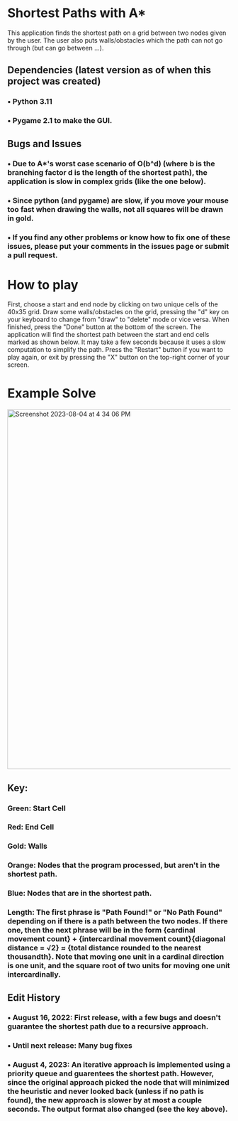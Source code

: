 # Shortest Paths with A*
This application finds the shortest path on a grid between two nodes given by the user. The user also puts walls/obstacles which the path can not go through (but can go between ...).

## Dependencies (latest version as of when this project was created)
### • Python 3.11

### • Pygame 2.1 to make the GUI.

## Bugs and Issues
### • Due to A*'s worst case scenario of O(b^d) (where b is the branching factor d is the length of the shortest path), the application is slow in complex grids (like the one below).
### • Since python (and pygame) are slow, if you move your mouse too fast when drawing the walls, not all squares will be drawn in gold.
### • If you find any other problems or know how to fix one of these issues, please put your comments in the issues page or submit a pull request.

# How to play
First, choose a start and end node by clicking on two unique cells of the 40x35 grid. Draw some walls/obstacles on the grid, pressing the "d" key on your keyboard to change from "draw" to "delete" mode or vice versa. When finished, press the "Done" button at the bottom of the screen. The application will find the shortest path between the start and end cells marked as shown below. It may take a few seconds because it uses a slow computation to simplify the path. Press the "Restart" button if you want to play again, or exit by pressing the "X" button on the top-right corner of your screen.

# Example Solve
<img width="810" alt="Screenshot 2023-08-04 at 4 34 06 PM" src="https://github.com/Pramad712/Shortest-Paths/assets/77818951/837fcc01-c407-4ccc-86f9-ad9ffcb1c957">

## Key:

### Green: Start Cell

### Red: End Cell

### Gold: Walls

### Orange: Nodes that the program processed, but aren't in the shortest path.

### Blue: Nodes that are in the shortest path.

### Length: The first phrase is "Path Found!" or "No Path Found" depending on if there is a path between the two nodes. If there one, then the next phrase will be in the form {cardinal movement count} + {intercardinal movement count}{diagonal distance = √2} ≈ {total distance rounded to the nearest thousandth}. Note that moving one unit in a cardinal direction is one unit, and the square root of two units for moving one unit intercardinally.

## Edit History
### • August 16, 2022: First release, with a few bugs and doesn't guarantee the shortest path due to a recursive approach.
### • Until next release: Many bug fixes
### • August 4, 2023: An iterative approach is implemented using a priority queue and guarentees the shortest path. However, since the original approach picked the node that will minimized the heuristic and never looked back (unless if no path is found), the new approach is slower by at most a couple seconds. The output format also changed (see the key above).
